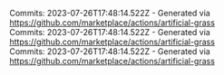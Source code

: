 Commits: 2023-07-26T17:48:14.522Z - Generated via https://github.com/marketplace/actions/artificial-grass
<br>
Commits: 2023-07-26T17:48:14.522Z - Generated via https://github.com/marketplace/actions/artificial-grass
<br>
Commits: 2023-07-26T17:48:14.522Z - Generated via https://github.com/marketplace/actions/artificial-grass
<br>
